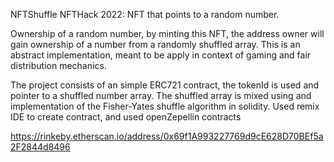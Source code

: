  NFTShuffle
NFTHack 2022: NFT that points to a random number. 

Ownership of a random number, by minting this NFT, the address owner will gain ownership of a number from a randomly shuffled array.  This is an abstract implementation, meant to be apply in context of gaming and fair distribution mechanics.

The project consists of an simple ERC721 contract, the tokenId is used and pointer to a shuffled number array. The shuffled array is mixed using and implementation of the Fisher-Yates shuffle algorithm in solidity. Used remix IDE to create contract, and used openZepellin contracts

https://rinkeby.etherscan.io/address/0x69f1A993227769d9cE628D70BEf5a2F2844d8496

